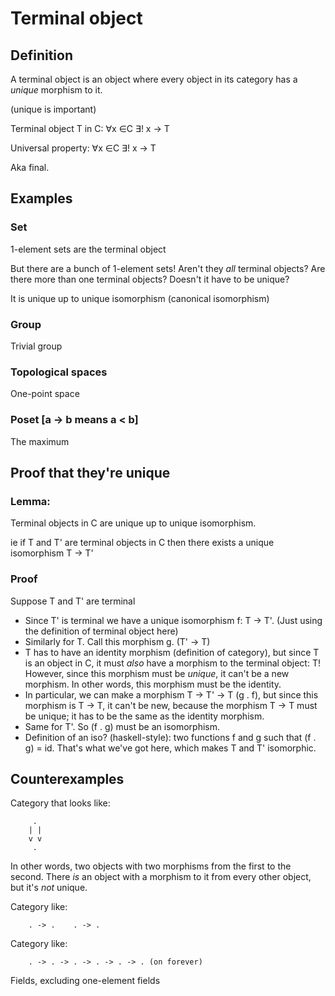# Terminal object

## Definition

A terminal object is an object where every object in its category has a *unique* morphism to it.

(unique is important)

Terminal object T in C: ∀x ∈C ∃! x -> T

Universal property: ∀x ∈C ∃! x -> T

Aka final.

## Examples

### Set

1-element sets are the terminal object

But there are a bunch of 1-element sets! Aren't they *all* terminal objects? Are there more than one terminal objects? Doesn't it have to be unique?

It is unique up to unique isomorphism (canonical isomorphism)

### Group

Trivial group

### Topological spaces

One-point space

### Poset [a -> b means a < b]

The maximum

## Proof that they're unique

### Lemma:

Terminal objects in C are unique up to unique isomorphism.

ie if T and T' are terminal objects in C then there exists a unique isomorphism T -> T'

### Proof

Suppose T and T' are terminal

* Since T' is terminal we have a unique isomorphism f: T -> T'. (Just using the definition of terminal object here)
* Similarly for T. Call this morphism g. (T' -> T)
* T has to have an identity morphism (definition of category), but since T is an object in C, it must *also* have a morphism to the terminal object: T! However,  since this morphism must be *unique*, it can't be a new morphism. In other words, this morphism must be the identity.
* In particular, we can make a morphism T -> T' -> T (g . f), but since this morphism is T -> T, it can't be new, because the morphism T -> T must be unique; it has to be the same as the identity morphism.
* Same for T'. So (f . g) must be an isomorphism.
* Definition of an iso? (haskell-style): two functions f and g such that (f . g) = id. That's what we've got here, which makes T and T' isomorphic.

## Counterexamples

Category that looks like:

         .
        | |
        v v
         .

In other words, two objects with two morphisms from the first to the second. There *is* an object with a morphism to it from every other object, but it's *not* unique.

Category like:

        . -> .    . -> . 
        
Category like:

        . -> . -> . -> . -> . -> . (on forever)
        
Fields, excluding one-element fields
